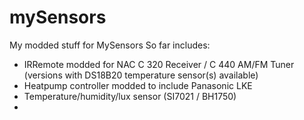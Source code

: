 # mySensors
My modded stuff for MySensors
So far includes:
* IRRemote modded for NAC C 320 Receiver / C 440 AM/FM Tuner (versions with DS18B20 temperature sensor(s) available)
* Heatpump controller modded to include Panasonic LKE
* Temperature/humidity/lux sensor (SI7021 / BH1750)
* 
